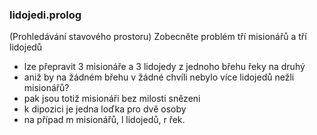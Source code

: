 ### lidojedi.prolog

(Prohledávání stavového prostoru) Zobecněte problém tří misionářů a tří lidojedů

- lze přepravit 3 misionáře a 3 lidojedy z jednoho břehu řeky na druhý
- aniž by na žádném břehu v žádné chvíli nebylo více lidojedů nežli misionářů?
- pak jsou totiž misionáři bez milosti snězeni
- k dipozici je jedna loďka pro dvě osoby
- na případ m misionářů, l lidojedů, r řek.
